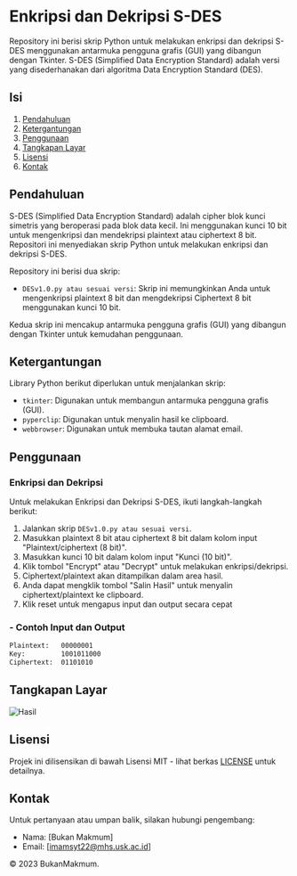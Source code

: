 # Enkripsi dan Dekripsi S-DES

Repository ini berisi skrip Python untuk melakukan enkripsi dan dekripsi S-DES menggunakan antarmuka pengguna grafis (GUI) yang dibangun dengan Tkinter. S-DES (Simplified Data Encryption Standard) adalah versi yang disederhanakan dari algoritma Data Encryption Standard (DES).

## Isi

1. [Pendahuluan](#pendahuluan)
2. [Ketergantungan](#ketergantungan)
3. [Penggunaan](#penggunaan)
4. [Tangkapan Layar](#tangkapan-layar)
5. [Lisensi](#lisensi)
6. [Kontak](#kontak)

## Pendahuluan

S-DES (Simplified Data Encryption Standard) adalah cipher blok kunci simetris yang beroperasi pada blok data kecil. Ini menggunakan kunci 10 bit untuk mengenkripsi dan mendekripsi plaintext atau ciphertext 8 bit. Repositori ini menyediakan skrip Python untuk melakukan enkripsi dan dekripsi S-DES.

Repository ini berisi dua skrip:
- `DESv1.0.py atau sesuai versi`: Skrip ini memungkinkan Anda untuk mengenkripsi plaintext 8 bit dan mengdekripsi Ciphertext 8 bit menggunakan kunci 10 bit.

Kedua skrip ini mencakup antarmuka pengguna grafis (GUI) yang dibangun dengan Tkinter untuk kemudahan penggunaan.

## Ketergantungan

Library Python berikut diperlukan untuk menjalankan skrip:
- `tkinter`: Digunakan untuk membangun antarmuka pengguna grafis (GUI).
- `pyperclip`: Digunakan untuk menyalin hasil ke clipboard.
- `webbrowser`: Digunakan untuk membuka tautan alamat email.

## Penggunaan

### Enkripsi dan Dekripsi

Untuk melakukan Enkripsi dan Dekripsi S-DES, ikuti langkah-langkah berikut:

1. Jalankan skrip `DESv1.0.py atau sesuai versi`.
2. Masukkan plaintext 8 bit atau ciphertext 8 bit dalam kolom input "Plaintext/ciphertext (8 bit)".
3. Masukkan kunci 10 bit dalam kolom input "Kunci (10 bit)".
4. Klik tombol "Encrypt" atau "Decrypt" untuk melakukan enkripsi/dekripsi.
5. Ciphertext/plaintext akan ditampilkan dalam area hasil.
6. Anda dapat mengklik tombol "Salin Hasil" untuk menyalin ciphertext/plaintext ke clipboard.
7. Klik reset untuk mengapus input dan output secara cepat

### - Contoh Input dan Output
  ```bash
  Plaintext:   00000001
  Key:         1001011000
  Ciphertext:  01101010
   ```
## Tangkapan Layar

![Hasil](https://github.com/BukanMakmum/SimplifiedDES/assets/32379649/7c05bea0-789e-4953-9de8-23c20ef30926)



## Lisensi

Projek ini dilisensikan di bawah Lisensi MIT - lihat berkas [LICENSE](LICENSE) untuk detailnya.

## Kontak

Untuk pertanyaan atau umpan balik, silakan hubungi pengembang:
- Nama: [Bukan Makmum]
- Email: [imamsyt22@mhs.usk.ac.id]

© 2023 BukanMakmum.
